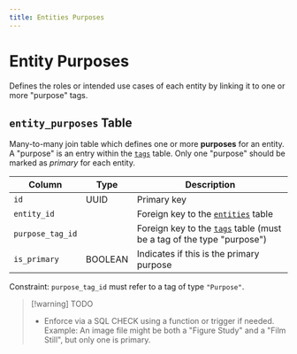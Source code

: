 ```yaml
---
title: Entities Purposes
---
```

# Entity Purposes

Defines the roles or intended use cases of each entity by linking it to one or more "purpose" tags.

## `entity_purposes` Table

Many-to-many join table which defines one or more **purposes** for an entity. A "purpose" is an entry within the [`tags`](./tags.md) table. Only one "purpose" should be marked as *primary* for each entity.

| Column           | Type    | Description                                                                        |
| ---------------- | ------- | ---------------------------------------------------------------------------------- |
| `id`             | UUID    | Primary key                                                                        |
| `entity_id`      |         | Foreign key to the [`entities`](./entities.md) table                               |
| `purpose_tag_id` |         | Foreign key to the [`tags`](./tags.md) table (must be a tag of the type "purpose") |
| `is_primary`     | BOOLEAN | Indicates if this is the primary purpose                                           |

Constraint: `purpose_tag_id` must refer to a tag of type `"Purpose"`.

> [!warning] TODO
>
> - Enforce via a SQL CHECK using a function or trigger if needed.
> Example: An image file might be both a "Figure Study" and a "Film Still", but only one is primary.
